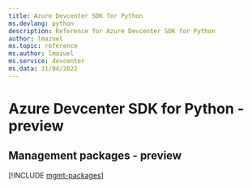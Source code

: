 ```yaml
---
title: Azure Devcenter SDK for Python
ms.devlang: python
description: Reference for Azure Devcenter SDK for Python
author: lmazuel
ms.topic: reference
ms.author: lmazuel
ms.service: devcenter
ms.data: 11/04/2022
---
```

# Azure Devcenter SDK for Python - preview

## Management packages - preview
[!INCLUDE [mgmt-packages](devcenter-mgmt-index.md)]